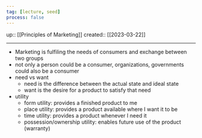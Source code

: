 ```yaml
---
tag: [lecture, seed]
process: false
---
```

up:: [[Principles of Marketing]]
created:: [[2023-03-22]]
___
- Marketing is fulfiling the needs of consumers and exchange between two groups
- not only a person could be a consumer, organizations, governments could also be a consumer
- need vs want
	- need is the difference between the actual state and ideal state
	- want is the desire for a product to satisfy that need
- utility
	- form utility: provides a finished product to me
	- place utility: provides a product available where I want it to be
	- time utility: provides a product whenever I need it
	- possession/ownership utility: enables future use of the product (warranty)